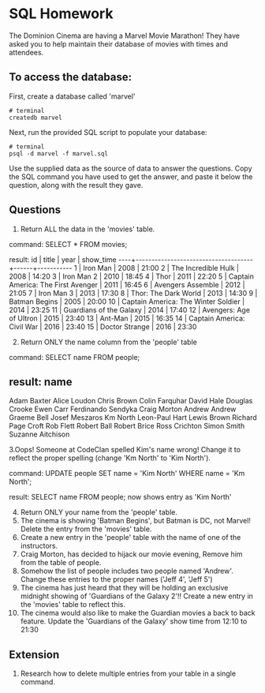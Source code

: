 # SQL Homework

The Dominion Cinema are having a Marvel Movie Marathon! They have asked you to help maintain their database of movies with times and attendees.

## To access the database:

First, create a database called 'marvel'
```
# terminal
createdb marvel 
```

Next, run the provided SQL script to populate your database:
```
# terminal
psql -d marvel -f marvel.sql
```

Use the supplied data as the source of data to answer the questions.  Copy the SQL command you have used to get the answer, and paste it below the question, along with the result they gave.

## Questions

1. Return ALL the data in the 'movies' table.

command: SELECT * FROM movies;

result: 
id |                title                | year | show_time 
----+-------------------------------------+------+-----------
  1 | Iron Man                            | 2008 | 21:00
  2 | The Incredible Hulk                 | 2008 | 14:20
  3 | Iron Man 2                          | 2010 | 18:45
  4 | Thor                                | 2011 | 22:20
  5 | Captain America: The First Avenger  | 2011 | 16:45
  6 | Avengers Assemble                   | 2012 | 21:05
  7 | Iron Man 3                          | 2013 | 17:30
  8 | Thor: The Dark World                | 2013 | 14:30
  9 | Batman Begins                       | 2005 | 20:00
 10 | Captain America: The Winter Soldier | 2014 | 23:25
 11 | Guardians of the Galaxy             | 2014 | 17:40
 12 | Avengers: Age of Ultron             | 2015 | 23:40
 13 | Ant-Man                             | 2015 | 16:35
 14 | Captain America: Civil War          | 2016 | 23:40
 15 | Doctor Strange                      | 2016 | 23:30

2. Return ONLY the name column from the 'people' table

command: SELECT name FROM people;

result: 
       name        
--------------------
 Adam  Baxter
 Alice Loudon
 Chris Brown
 Colin Farquhar
 David  Hale
 Douglas Crooke
 Ewen Carr
 Ferdinando Sendyka
 Craig Morton
 Andrew
 Andrew
 Graeme Bell
 Josef Meszaros
 Km North
 Leon-Paul Hart
 Lewis Brown
 Richard Page Croft
 Rob Flett
 Robert Ball
 Robert Brice
 Ross Crichton
 Simon Smith
 Suzanne Aitchison


3.Oops! Someone at CodeClan spelled Kim's name wrong! Change it to reflect the proper spelling (change 'Km North' to 'Kim North').

command: UPDATE people SET name = 'Kim North' WHERE name = 'Km North';

result: SELECT name FROM people; now shows entry as 'Kim North'

4. Return ONLY your name from the 'people' table.
5. The cinema is showing 'Batman Begins', but Batman is DC, not Marvel! Delete the entry from the 'movies' table.
6. Create a new entry in the 'people' table with the name of one of the instructors.
7. Craig Morton, has decided to hijack our movie evening, Remove him from the table of people.
8. Somehow the list of people includes two people named 'Andrew'. Change these entries to the proper names ('Jeff 4', 'Jeff 5')
9. The cinema has just heard that they will be holding an exclusive midnight showing of 'Guardians of the Galaxy 2'!! Create a new entry in the 'movies' table to reflect this.
10. The cinema would also like to make the Guardian movies a back to back feature. Update the 'Guardians of the Galaxy' show time from 12:10 to 21:30

## Extension

1. Research how to delete multiple entries from your table in a single command.
